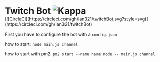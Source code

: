 <div><h1 style="margin-bottom:0px;"> Twitch Bot <img alt="Kappa" src="https://i.nuuls.com/xfk-.png"></h1></div>
[![CircleCI](https://circleci.com/gh/Ian321/twitchBot.svg?style=svg)](https://circleci.com/gh/Ian321/twitchBot)

<p>First you have to configure the bot with a <code>config.json</code></p>
<p style="margin-bottom:0px;">how to start:
<code>node main.js channel</code></p>

<p style="margin-bottom:0px;">how to start with pm2:
<code>pm2 start --name name node -- main.js channel</code></p>

